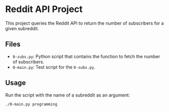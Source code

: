 # Reddit API Project

This project queries the Reddit API to return the number of subscribers for a given subreddit. 

## Files

- `0-subs.py`: Python script that contains the function to fetch the number of subscribers.
- `0-main.py`: Test script for the `0-subs.py`.

## Usage

Run the script with the name of a subreddit as an argument:

```bash
./0-main.py programming
